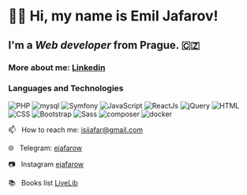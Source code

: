 # 👋🏻 Hi, my name is **Emil Jafarov**!
## I'm a *Web developer* from Prague. 🇨🇿
### More about me: [Linkedin](https://www.linkedin.com/in/ejafarow)
### Languages and Technologies 
![PHP](https://img.shields.io/badge/-PHP-090909?style=for-the-badge&logo=PHP)
![mysql](https://img.shields.io/badge/-mysql-090909?style=for-the-badge&logo=mysql)
![Symfony](https://img.shields.io/badge/-Symfony-090909?style=for-the-badge&logo=Symfony)
![JavaScript](https://img.shields.io/badge/-JavaScript-090909?style=for-the-badge&logo=JavaScript)
![ReactJs](https://img.shields.io/badge/-ReactJs-090909?style=for-the-badge&logo=React)
![jQuery](https://img.shields.io/badge/-jquery-090909?style=for-the-badge&logo=jquery)
![HTML](https://img.shields.io/badge/-HTML-090909?style=for-the-badge&logo=html5)
![CSS](https://img.shields.io/badge/-CSS-090909?style=for-the-badge&logo=css3)
![Bootstrap](https://img.shields.io/badge/-bootstrap-090909?style=for-the-badge&logo=Bootstrap)
![Sass](https://img.shields.io/badge/-sass-090909?style=for-the-badge&logo=sass)
![composer](https://img.shields.io/badge/-composer-090909?style=for-the-badge&logo=composer)
![docker](https://img.shields.io/badge/-docker-090909?style=for-the-badge&logo=docker)

 📫  &nbsp; How to reach me: isijafar@gmail.com
 
 🌐  &nbsp; Telegram: [ejafarow](https://t.me/ejafarow)
 
 :camera: &nbsp; Instagram [ejafarow](https://www.instagram.com/ejafarow/)
 
 :books: &nbsp; Books list [LiveLib](https://www.livelib.ru/reader/ejafarow/read)


